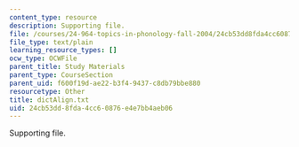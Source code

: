```yaml
---
content_type: resource
description: Supporting file.
file: /courses/24-964-topics-in-phonology-fall-2004/24cb53dd8fda4cc60876e4e7bb4aeb06_dictAlign.txt
file_type: text/plain
learning_resource_types: []
ocw_type: OCWFile
parent_title: Study Materials
parent_type: CourseSection
parent_uid: f600f19d-ae22-b3f4-9437-c8db79bbe880
resourcetype: Other
title: dictAlign.txt
uid: 24cb53dd-8fda-4cc6-0876-e4e7bb4aeb06
---
```

Supporting file.